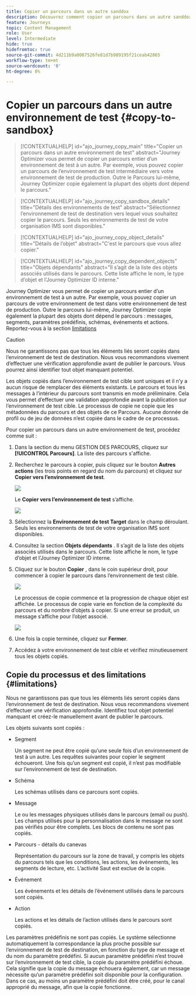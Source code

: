 ```yaml
---
title: Copier un parcours dans un autre sanddox
description: Découvrez comment copier un parcours dans un autre sanddox
feature: Journeys
topic: Content Management
role: User
level: Intermediate
hide: true
hidefromtoc: true
source-git-commit: 4d211b9a0087526fe81d7b989195f21ceab42865
workflow-type: tm+mt
source-wordcount: '0'
ht-degree: 0%

---
```


# Copier un parcours dans un autre environnement de test {#copy-to-sandbox}

>[!CONTEXTUALHELP]
>id="ajo_journey_copy_main"
>title="Copier un parcours dans un autre environnement de test"
>abstract="Journey Optimizer vous permet de copier un parcours entier d’un environnement de test à un autre. Par exemple, vous pouvez copier un parcours de l’environnement de test intermédiaire vers votre environnement de test de production. Outre le Parcours lui-même, Journey Optimizer copie également la plupart des objets dont dépend le parcours."

>[!CONTEXTUALHELP]
>id="ajo_journey_copy_sandbox_details"
>title="Détails des environnements de test"
>abstract="Sélectionnez l’environnement de test de destination vers lequel vous souhaitez copier le parcours. Seuls les environnements de test de votre organisation IMS sont disponibles."

>[!CONTEXTUALHELP]
>id="ajo_journey_copy_object_details"
>title="Détails de l’objet"
>abstract="C&#39;est le parcours que vous allez copier."

>[!CONTEXTUALHELP]
>id="ajo_journey_copy_dependent_objects"
>title="Objets dépendants"
>abstract="Il s’agit de la liste des objets associés utilisés dans le parcours. Cette liste affiche le nom, le type d’objet et l’Journey Optimizer ID interne."

Journey Optimizer vous permet de copier un parcours entier d’un environnement de test à un autre. Par exemple, vous pouvez copier un parcours de votre environnement de test dans votre environnement de test de production. Outre le parcours lui-même, Journey Optimizer copie également la plupart des objets dont dépend le parcours : messages, segments, paramètres prédéfinis, schémas, événements et actions. Reportez-vous à la section [limitations](../event/about-events.md)

>[!CAUTION]
>
>Nous ne garantissons pas que tous les éléments liés seront copiés dans l’environnement de test de destination. Nous vous recommandons vivement d’effectuer une vérification approfondie avant de publier le parcours. Vous pourrez ainsi identifier tout objet manquant potentiel.

Les objets copiés dans l’environnement de test cible sont uniques et il n’y a aucun risque de remplacer des éléments existants. Le parcours et tous les messages à l’intérieur du parcours sont transmis en mode préliminaire. Cela vous permet d’effectuer une validation approfondie avant la publication sur l’environnement de test cible. Le processus de copie ne copie que les métadonnées du parcours et des objets de ce Parcours. Aucune donnée de profil ou de jeu de données n’est copiée dans le cadre de ce processus.

Pour copier un parcours dans un autre environnement de test, procédez comme suit :

1. Dans la section du menu GESTION DES PARCOURS, cliquez sur **[!UICONTROL Parcours]**. La liste des parcours s&#39;affiche.

2. Recherchez le parcours à copier, puis cliquez sur le bouton **Autres actions** (les trois points en regard du nom du parcours) et cliquez sur **Copier vers l’environnement de test**.

   ![](assets/copy-sandbox1.png)

   Le **Copier vers l’environnement de test** s’affiche.

   ![](assets/copy-sandbox2.png)

3. Sélectionnez la **Environnement de test Target** dans le champ déroulant. Seuls les environnements de test de votre organisation IMS sont disponibles.

4. Consultez la section **Objets dépendants** . Il s’agit de la liste des objets associés utilisés dans le parcours. Cette liste affiche le nom, le type d’objet et l’Journey Optimizer ID interne.

5. Cliquez sur le bouton **Copier** , dans le coin supérieur droit, pour commencer à copier le parcours dans l’environnement de test cible.

   ![](assets/copy-sandbox3.png)

   Le processus de copie commence et la progression de chaque objet est affichée. Le processus de copie varie en fonction de la complexité du parcours et du nombre d’objets à copier. Si une erreur se produit, un message s’affiche pour l’objet associé.

   ![](assets/copy-sandbox4.png)

6. Une fois la copie terminée, cliquez sur **Fermer**.

7. Accédez à votre environnement de test cible et vérifiez minutieusement tous les objets copiés.

## Copie du processus et des limitations {#limitations}

Nous ne garantissons pas que tous les éléments liés seront copiés dans l’environnement de test de destination. Nous vous recommandons vivement d’effectuer une vérification approfondie. Identifiez tout objet potentiel manquant et créez-le manuellement avant de publier le parcours.

Les objets suivants sont copiés :

* Segment

   Un segment ne peut être copié qu’une seule fois d’un environnement de test à un autre. Les requêtes suivantes pour copier le segment échoueront. Une fois qu’un segment est copié, il n’est pas modifiable sur l’environnement de test de destination.

* Schéma

   Les schémas utilisés dans ce parcours sont copiés.

* Message

   Le ou les messages physiques utilisés dans le parcours (email ou push). Les champs utilisés pour la personnalisation dans le message ne sont pas vérifiés pour être complets. Les blocs de contenu ne sont pas copiés.

* Parcours - détails du canevas

   Représentation du parcours sur la zone de travail, y compris les objets du parcours tels que les conditions, les actions, les événements, les segments de lecture, etc. L’activité Saut est exclue de la copie.

* Événement

   Les événements et les détails de l’événement utilisés dans le parcours sont copiés.

* Action

   Les actions et les détails de l’action utilisés dans le parcours sont copiés.

Les paramètres prédéfinis ne sont pas copiés. Le système sélectionne automatiquement la correspondance la plus proche possible sur l’environnement de test de destination, en fonction du type de message et du nom du paramètre prédéfini. Si aucun paramètre prédéfini n’est trouvé sur l’environnement de test cible, la copie du paramètre prédéfini échoue. Cela signifie que la copie du message échouera également, car un message nécessite qu’un paramètre prédéfini soit disponible pour la configuration. Dans ce cas, au moins un paramètre prédéfini doit être créé, pour le canal approprié du message, afin que la copie fonctionne.

